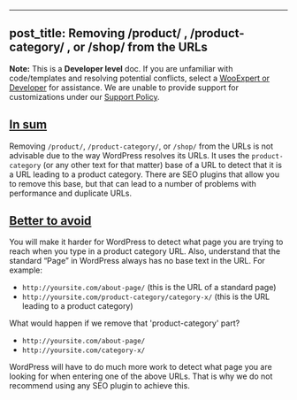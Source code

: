 
---
post_title: Removing /product/ , /product-category/ , or /shop/ from the URLs
---

**Note:**  This is a  **Developer level**  doc. If you are unfamiliar with code/templates and resolving potential conflicts, select a  [WooExpert or Developer](https://woo.com/customizations/) for assistance. We are unable to provide support for customizations under our  [Support Policy](https://woo.com/support-policy/).

## [In sum](https://github.com/woocommerce/woocommerce/blob/trunk/docs/quality-and-best-practices/removing-product-product-category-or-shop-from-the-urls.md#section-1)

Removing  `/product/`,  `/product-category/`, or  `/shop/`  from the URLs is not advisable due to the way WordPress resolves its URLs. It uses the  `product-category`  (or any other text for that matter) base of a URL to detect that it is a URL leading to a product category. There are SEO plugins that allow you to remove this base, but that can lead to a number of problems with performance and duplicate URLs.

## [Better to avoid](https://github.com/woocommerce/woocommerce/blob/trunk/docs/quality-and-best-practices/removing-product-product-category-or-shop-from-the-urls.md#section-2)

You will make it harder for WordPress to detect what page you are trying to reach when you type in a product category URL. Also, understand that the standard “Page” in WordPress always has no base text in the URL. For example:

- `http://yoursite.com/about-page/` (this is the URL of a standard page)
- `http://yoursite.com/product-category/category-x/` (this is the URL leading to a product category)

What would happen if we remove that 'product-category' part?

-   `http://yoursite.com/about-page/`
-   `http://yoursite.com/category-x/`

WordPress will have to do much more work to detect what page you are looking for when entering one of the above URLs. That is why we do not recommend using any SEO plugin to achieve this.
